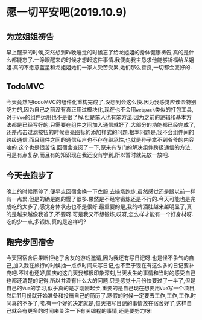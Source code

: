 # 愿一切平安吧(2019.10.9)

## 为龙姐姐祷告

早上醒来的时候,突然想到昨晚睡觉的时候忘了给龙姐姐的身体健康祷告,真的是什么都能忘了.一睁眼醒来的时候才想起这件事情.我便向我主恳求他能够祈福给龙姐姐.真的不愿意蓝星和龙姐姐她们一家人受苦受累,她们那么善良,一切都会变好的.

## TodoMVC

今天竟然吧todoMVC的组件化重构完成了,没想到会这么快.因为我感觉应该会特别吃力的,因为自己之前没有真正用过模块化,现在也不会用`webpack`类似的打包工具,对于`Vue`的组件运用也不是很了解.但是笨人也有笨方法.因为之前的逻辑和基本方法都是已经写好的,只需要在组件之间加入通信就好了.大部分的功能都已经完成了,还差点击过滤按钮的时候高亮图标的添加样式的问题.根本问题是,我不会组件间的跨级通信,而且组件之间的通信私户也不存在继承性,也就是孙子拿不到爷爷的内容啥的.这个也是很苦恼.回宿舍查阅了一下,原来有专门的解决组件跨级通信的方法,可是有点复杂,而且有的知识现在我还没有学到,所以暂时就先放一放吧.

## 今天去跑步了

晚上的时候雨停了,便早点回宿舍换一下衣服,去操场跑步.虽然感觉还是跟以前一样有一点累,但是的确是跑的慢了很多.果然是不经常锻炼还是不行的.今天可能也是完成吃的太多了,感觉身体状态也不是很好.最重要的是,我的啤酒肚越来越明显了,真的是越来越像我爸了,不要呀.可是我又不想锻炼,哎呀,怎么样才能有一个好身材呀.吃的少一点,多锻炼,真的是这样吗?

## 跑完步回宿舍

今天回宿舍后果断拒绝了舍友的游戏邀请,因为我还有写日记呀.也是怪不争气的自己,加入我在旅行的时候抽一点点时间来写日记,也不至于现在有这么多的日记要补充吧.不过也还好,国庆的这几天我都很印象深刻,当天发生的事情和当时的感受自己也都还清楚的记得,所以并没有什么大的问题.只是感觉十月份快要过了一半了,但是自己的`Vue`的学习,似乎真的是才刚刚起步,重要的是自己现在想要用`Vue`写一个项目,然后11月份就开始准备和投稿自己的简历了.寒假的时候一定要去工作,工作,工作.时间真的不多了,唉.有一个好的决定就是,每天把写日记的事情放在宿舍好了,这样自己就会有更多的时间来关注一下有关编程的事情,还是要努力呀!
